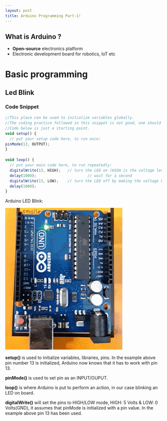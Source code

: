 ```yaml
---
layout: post
title: Arduino Programming Part-1!
---
```


## What is Arduino ?

* **Open-source** electronics platform 
* Electronic development board for robotics, IoT etc



# Basic programming

## Led Blink

### Code Snippet

```javascript
//This place can be used to initialize variables globally.
//The coding practice followed in this snippet is not good, one should always have variables to store pin numbers, delay time etc.
//Code below is just a starting point.
void setup() {
  // put your setup code here, to run once:
pinMode(13, OUTPUT);
}

void loop() {
  // put your main code here, to run repeatedly:
  digitalWrite(13, HIGH);   // turn the LED on (HIGH is the voltage level)
  delay(1000);                       // wait for a second
  digitalWrite(13, LOW);    // turn the LED off by making the voltage LOW
  delay(1000);    
}
```
Arduino LED Blink:

![Led Blink](/images/arduino-ledb.gif "Arduino LED Blink")


**setup()** is used to initialize variables, libraries, pins. In the example above pin number 13 is initialized, Arduino now knows that it has to work with pin 13.

**pinMode()** is used to set pin as an INPUT/OUPUT.

**loop()** is where Arduino is put to perform an action, in our case blinking an LED on board.

**digitalWrite()** will set the pins to HIGH/LOW mode, HIGH: 5 Volts & LOW: 0 Volts(GND), it assumes that pinMode is initialized with a pin value. In the example above pin 13 has been used.
